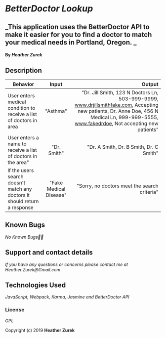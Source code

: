 # _BetterDoctor Lookup_

## _This application uses the BetterDoctor API to make it easier for you to find a doctor to match your medical needs in Portland, Oregon. _

#### By _**Heather Zurek**_

## Description

| Behavior | Input | Output |
| ------------- |:-------------:| -----:|
| User enters medical condition to receive a list of doctors in area | "Asthma" | "Dr. Jill Smith, 123 N Doctors Ln, 503-999-9999, www.drjillsmithfake.com, Accepting new patients, Dr. Anne Doe, 456 N Medical Ln, 999-999-5555, www.fakedrdoe, Not accepting new patients” |
| User enters a name to receive a list of doctors in the area" | "Dr. Smith" | "Dr. A Smith, Dr. B Smith, Dr. C Smith" |
| If the users search doesn't match any doctors it should return a response | "Fake Medical Disease" | "Sorry, no doctors meet the search criteria" |


## Known Bugs

_No Known Bugs🐛🐞_

## Support and contact details

_If you have any questions or concerns please contact me at Heather.Zurek@Gmail.com_

## Technologies Used

_JavaScript, Webpack, Karma, Jasmine and BetterDoctor API_

### License

*GPL*

Copyright (c) 2019 **Heather Zurek**
